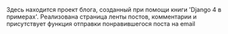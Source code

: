 Здесь находится проект блога, созданный при помощи книги 'Django 4 в примерах'.
Реализована страница ленты постов, комментарии и присутствует функция отправки понравившегося поста на email
